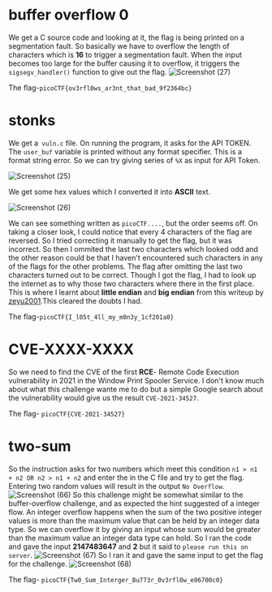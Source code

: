 # buffer overflow 0

We get a C source code and looking at it, the flag is being printed on a segmentation fault. So basically we have to overflow the length of characters which is **16** to trigger a segmentation fault. When the input becomes too large for the buffer causing it to overflow, it triggers the `sigsegv_handler()` function to give out the flag.
![Screenshot (27)](https://github.com/Wixter07/CRYPTONITE-JTP-2/assets/150792650/9db04ffc-07fd-49c5-acfb-d181efe0726d)


The flag-`picoCTF{ov3rfl0ws_ar3nt_that_bad_9f2364bc}`

# stonks

We get a` vuln.c` file. On running the program, it asks for the API  TOKEN. The `user_buf` variable is printed without any format specifier. This is a format string error. So we can try giving series of `%X` as input for API Token.

![Screenshot (25)](https://github.com/Wixter07/CRYPTONITE-JTP-2/assets/150792650/d96e955c-7f25-40e6-918b-23a5fc6047ce)

We get some hex values which I converted it into **ASCII** text.


![Screenshot (26)](https://github.com/Wixter07/CRYPTONITE-JTP-2/assets/150792650/103f5af7-c245-43e1-b971-5ed6b565bff2)

We can see something written as `picoCTF....`, but the order seems off. On taking a closer look, I could notice that every 4 characters of the flag are reversed. So I tried correcting it manually to get the flag, but it was incorrect. So then I ommited the last two characters which looked odd and  the other reason could be that I haven't encountered such characters in any of the flags for the other problems. The flag after omitting the last two characters turned out to be correct. Though I got the flag, I had to look up the internet as to why those two characters where there in the first place. This is where I learnt about **little endian** and **big endian** from this writeup by [zeyu2001](https://ctf.zeyu2001.com/2021/picoctf/stonks-20).This cleared the doubts I had.


The flag-`picoCTF{I_l05t_4ll_my_m0n3y_1cf201a0}`

# CVE-XXXX-XXXX

So we need to find the CVE of the first **RCE**- Remote Code Execution vulnerability in 2021 in the Window Print Spooler Service. I don't know much about what this challenge wante me to do but a simple Google search about the vulnerability would give us the result `CVE-2021-34527`.

The flag- `picoCTF{CVE-2021-34527}`

# two-sum

So the instruction asks for two numbers which meet this condition `n1 > n1 + n2 OR n2 > n1 + n2` and enter the in the C file and try to get the flag. Entering two random values will result in the output `No Overflow`.
![Screenshot (66)](https://github.com/Wixter07/HARSHITH-JTP-2/assets/150792650/2bb52dc1-c487-48e5-b697-a0a2eca75ed9)
So this challenge might be somewhat similar to the buffer-overflow challenge, and as expected the hint suggested of a integer flow. An integer overflow happens when the sum of the two positive integer values is more than the maximum value that can be held by an integer data type. So we can overflow it by giving an input whose sum would be greater than the maximum value an integer data type can hold. So I ran the code and gave the input **2147483647** and **2** but it said to `please run this on server`.
![Screenshot (67)](https://github.com/Wixter07/HARSHITH-JTP-2/assets/150792650/8e6b0706-52c9-4f59-8af0-2a5013f88e91)
So I ran it and gave the same input to get the flag for the challenge.
![Screenshot (68)](https://github.com/Wixter07/HARSHITH-JTP-2/assets/150792650/f2650fe4-9c98-4fe9-a9c5-8c19dac0009f)


The flag- `picoCTF{Tw0_Sum_Interger_Bu773r_0v3rfl0w_e06700c0}`

